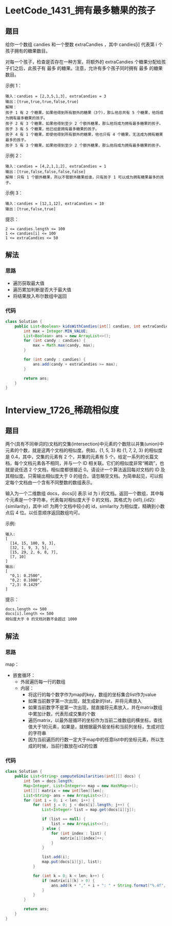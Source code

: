 # LeetCode_1431_拥有最多糖果的孩子
## 题目
给你一个数组 candies 和一个整数 extraCandies ，其中 candies[i] 代表第 i 个孩子拥有的糖果数目。

对每一个孩子，检查是否存在一种方案，将额外的 extraCandies 个糖果分配给孩子们之后，此孩子有 最多 的糖果。注意，允许有多个孩子同时拥有 最多 的糖果数目。

示例 1：
```
输入：candies = [2,3,5,1,3], extraCandies = 3
输出：[true,true,true,false,true] 
解释：
孩子 1 有 2 个糖果，如果他得到所有额外的糖果（3个），那么他总共有 5 个糖果，他将成为拥有最多糖果的孩子。
孩子 2 有 3 个糖果，如果他得到至少 2 个额外糖果，那么他将成为拥有最多糖果的孩子。
孩子 3 有 5 个糖果，他已经是拥有最多糖果的孩子。
孩子 4 有 1 个糖果，即使他得到所有额外的糖果，他也只有 4 个糖果，无法成为拥有糖果最多的孩子。
孩子 5 有 3 个糖果，如果他得到至少 2 个额外糖果，那么他将成为拥有最多糖果的孩子。
```
示例 2：
```
输入：candies = [4,2,1,1,2], extraCandies = 1
输出：[true,false,false,false,false] 
解释：只有 1 个额外糖果，所以不管额外糖果给谁，只有孩子 1 可以成为拥有糖果最多的孩子。
```
示例 3：
```
输入：candies = [12,1,12], extraCandies = 10
输出：[true,false,true]
```
提示：
```
2 <= candies.length <= 100
1 <= candies[i] <= 100
1 <= extraCandies <= 50
```
## 解法
### 思路
- 遍历获取最大值
- 遍历累加判断是否大于最大值
- 将结果放入布尔数组中返回
### 代码
```java
class Solution {
    public List<Boolean> kidsWithCandies(int[] candies, int extraCandies) {
        int max = Integer.MIN_VALUE;
        List<Boolean> ans = new ArrayList<>();
        for (int candy : candies) {
            max = Math.max(candy, max);
        }

        for (int candy : candies) {
            ans.add(candy + extraCandies >= max);
        }

        return ans;
    }
}
```
# Interview_1726_稀疏相似度
## 题目
两个(具有不同单词的)文档的交集(intersection)中元素的个数除以并集(union)中元素的个数，就是这两个文档的相似度。例如，{1, 5, 3} 和 {1, 7, 2, 3} 的相似度是 0.4，其中，交集的元素有 2 个，并集的元素有 5 个。给定一系列的长篇文档，每个文档元素各不相同，并与一个 ID 相关联。它们的相似度非常“稀疏”，也就是说任选 2 个文档，相似度都很接近 0。请设计一个算法返回每对文档的 ID 及其相似度。只需输出相似度大于 0 的组合。请忽略空文档。为简单起见，可以假定每个文档由一个含有不同整数的数组表示。

输入为一个二维数组 docs，docs[i] 表示 id 为 i 的文档。返回一个数组，其中每个元素是一个字符串，代表每对相似度大于 0 的文档，其格式为 {id1},{id2}: {similarity}，其中 id1 为两个文档中较小的 id，similarity 为相似度，精确到小数点后 4 位。以任意顺序返回数组均可。

示例:
```
输入: 
[
  [14, 15, 100, 9, 3],
  [32, 1, 9, 3, 5],
  [15, 29, 2, 6, 8, 7],
  [7, 10]
]
输出:
[
  "0,1: 0.2500",
  "0,2: 0.1000",
  "2,3: 0.1429"
]
```
提示：
```
docs.length <= 500
docs[i].length <= 500
相似度大于 0 的文档对数不会超过 1000
```
## 解法
### 思路
map：
- 嵌套循环：
    - 外层遍历每一行的数组
    - 内层：
        - 将这行的每个数字作为map的key，数组的坐标集合list作为value
        - 如果当前数字第一次出现，就生成新的list，并将元素放入
        - 如果当前数字不是第一次出现，就直接将元素放入，并在matrix数组中累加计数，代表形成交集的个数
        - 遍历matrix，以最外层循环的坐标作为当前二维数组的横坐标，查找值大于1的元素，如果是，就根据最外层坐标和当前列坐标，生成对应的字符串
        - 因为当前遍历的行数一定大于map中的任意list中的坐标元素，所以生成的时候，当前行数放在id2的位置
### 代码
```java
class Solution {
    public List<String> computeSimilarities(int[][] docs) {
        int len = docs.length;
        Map<Integer, List<Integer>> map = new HashMap<>();
        int[][] matrix = new int[len][len];
        List<String> ans = new ArrayList<>();
        for (int i = 0; i < len; i++) {
            for (int j = 0; j < docs[i].length; j++) {
                List<Integer> list = map.get(docs[i][j]);

                if (list == null) {
                    list = new ArrayList<>();
                } else {
                    for (int index : list) {
                        matrix[i][index]++;
                    }
                }

                list.add(i);
                map.put(docs[i][j], list);
            }

            for (int k = 0; k < len; k++) {
                if (matrix[i][k] > 0) {
                    ans.add(k + "," + i + ": " + String.format("%.4f", (double) matrix[i][k] / (docs[i].length + docs[k].length - matrix[i][k])));
                }
            }
        }

        return ans;
    }
}
```